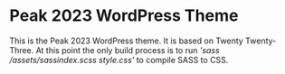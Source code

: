 # Peak 2023 WordPress Theme

This is the Peak 2023 WordPress theme. It is based on Twenty Twenty-Three.
At this point the only build process is to run *'sass /assets/sassindex.scss style.css'* to compile SASS to CSS. 